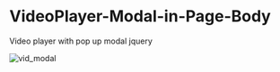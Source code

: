 # VideoPlayer-Modal-in-Page-Body
Video player with pop up modal jquery

![vid_modal](https://github.com/evanoMarkez/VideoPlayer-Modal-in-Page-Body/blob/main/vid_modal.png)
